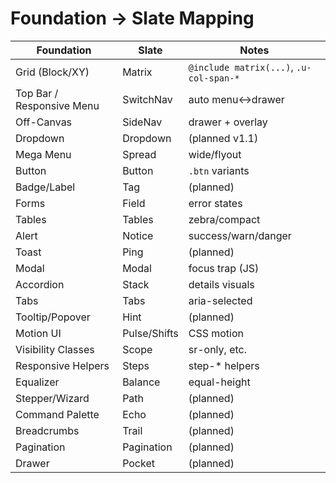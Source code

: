 # Foundation → Slate Mapping
| Foundation | Slate | Notes |
|---|---|---|
| Grid (Block/XY) | Matrix | `@include matrix(...)`, `.u-col-span-*` |
| Top Bar / Responsive Menu | SwitchNav | auto menu↔drawer |
| Off-Canvas | SideNav | drawer + overlay |
| Dropdown | Dropdown | (planned v1.1) |
| Mega Menu | Spread | wide/flyout |
| Button | Button | `.btn` variants |
| Badge/Label | Tag | (planned) |
| Forms | Field | error states |
| Tables | Tables | zebra/compact |
| Alert | Notice | success/warn/danger |
| Toast | Ping | (planned) |
| Modal | Modal | focus trap (JS) |
| Accordion | Stack | details visuals |
| Tabs | Tabs | aria-selected |
| Tooltip/Popover | Hint | (planned) |
| Motion UI | Pulse/Shifts | CSS motion |
| Visibility Classes | Scope | sr-only, etc. |
| Responsive Helpers | Steps | step-* helpers |
| Equalizer | Balance | equal-height |
| Stepper/Wizard | Path | (planned) |
| Command Palette | Echo | (planned) |
| Breadcrumbs | Trail | (planned) |
| Pagination | Pagination | (planned) |
| Drawer | Pocket | (planned) |
